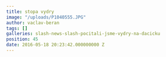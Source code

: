 ```yaml
---
title: stopa vydry
image: "/uploads/P1040555.JPG"
author: vaclav-beran
tags: []
galleries: slash-news-slash-pocitali-jsme-vydry-na-dacicku
position: 45
date: 2016-05-18 20:23:42.000000000 Z
---
```

